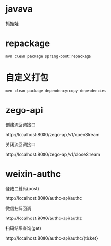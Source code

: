 # javava
抓娃娃

# repackage

    mvn clean package spring-boot:repackage

# 自定义打包

    mvn clean package dependency:copy-dependencies

# zego-api

创建流回调接口

http://localhost:8080/zego-api/v1/openStream

关闭流回调接口

http://localhost:8080/zego-api/v1/closeStream

# weixin-authc

登陆二维码(post)

http://localhost:8080/authc-api/authc

微信扫码回调

http://localhost:8080/authc-api/authz

扫码结果查询(get)

http://localhost:8080/authc-api/authc/{ticket}
